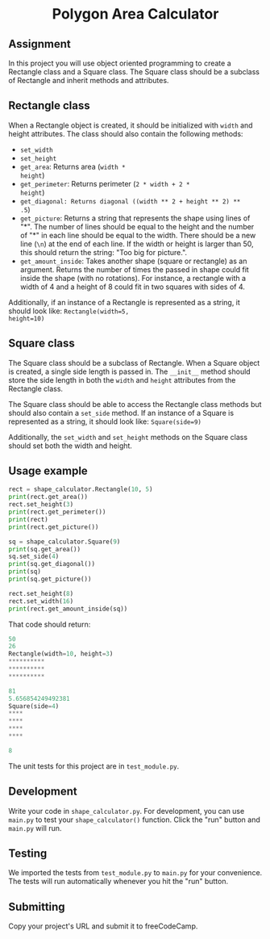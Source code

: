 <h1 align="center"><string>Polygon Area Calculator</string></h1>

## **Assignment**

In this project you will use object oriented programming to create a Rectangle class and a Square class. The Square class should be a subclass of Rectangle and inherit methods and attributes.

## **Rectangle class**
When a Rectangle object is created, it should be initialized with <code>width</code> and <height>height</code> attributes. The class should also contain the following methods:

- <code>set_width</code>
- <code>set_height</code>
- <code>get_area</code>: Returns area (<code>width * height</code>)
- <code>get_perimeter</code>: Returns perimeter (<code>2 * width + 2 * height</code>)
- <code>get_diagonal: Returns diagonal ((width ** 2 + height ** 2) ** .5</code>)
- <code>get_picture</code>: Returns a string that represents the shape using lines of "\*". The number of lines should be equal to the height and the number of "\*" in each line should be equal to the width. There should be a new line (<code>\n</code>) at the end of each line. If the width or height is larger than 50, this should return the string: "Too big for picture.".
- <code>get_amount_inside</code>: Takes another shape (square or rectangle) as an argument. Returns the number of times the passed in shape could fit inside the shape (with no rotations). For instance, a rectangle with a width of 4 and a height of 8 could fit in two squares with sides of 4.

Additionally, if an instance of a Rectangle is represented as a string, it should look like: <code>Rectangle(width=5, height=10)</code>

## **Square class**
The Square class should be a subclass of Rectangle. When a Square object is created, a single side length is passed in. The <code>\_\_init\_\_</code> method should store the side length in both the <code>width</code> and <code>height</code> attributes from the Rectangle class.

The Square class should be able to access the Rectangle class methods but should also contain a <code>set_side</code> method. If an instance of a Square is represented as a string, it should look like: <code>Square(side=9)</code>

Additionally, the <code>set_width</code> and <code>set_height</code> methods on the Square class should set both the width and height.

## **Usage example**
```python
rect = shape_calculator.Rectangle(10, 5)
print(rect.get_area())
rect.set_height(3)
print(rect.get_perimeter())
print(rect)
print(rect.get_picture())

sq = shape_calculator.Square(9)
print(sq.get_area())
sq.set_side(4)
print(sq.get_diagonal())
print(sq)
print(sq.get_picture())

rect.set_height(8)
rect.set_width(16)
print(rect.get_amount_inside(sq))
```
That code should return:
```python
50
26
Rectangle(width=10, height=3)
**********
**********
**********

81
5.656854249492381
Square(side=4)
****
****
****
****

8
```
The unit tests for this project are in <code>test_module.py</code>.

## **Development**
Write your code in <code>shape_calculator.py</code>. For development, you can use <code>main.py</code> to test your <code>shape_calculator()</code> function. Click the "run" button and <code>main.py</code> will run.

## **Testing**
We imported the tests from <code>test_module.py</code> to <code>main.py</code> for your convenience. The tests will run automatically whenever you hit the "run" button.

## **Submitting**
Copy your project's URL and submit it to freeCodeCamp.

